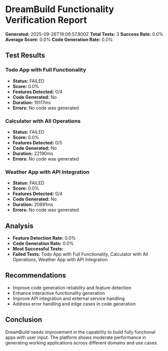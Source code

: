 # DreamBuild Functionality Verification Report

**Generated:** 2025-09-26T19:06:57.800Z
**Total Tests:** 3
**Success Rate:** 0.0%
**Average Score:** 0.0%
**Code Generation Rate:** 0.0%

## Test Results


### Todo App with Full Functionality
- **Status:** FAILED
- **Score:** 0.0%
- **Features Detected:** 0/4
- **Code Generated:** No
- **Duration:** 19117ms
- **Errors:** No code was generated


### Calculator with All Operations
- **Status:** FAILED
- **Score:** 0.0%
- **Features Detected:** 0/5
- **Code Generated:** No
- **Duration:** 22190ms
- **Errors:** No code was generated


### Weather App with API Integration
- **Status:** FAILED
- **Score:** 0.0%
- **Features Detected:** 0/4
- **Code Generated:** No
- **Duration:** 20891ms
- **Errors:** No code was generated


## Analysis

- **Feature Detection Rate:** 0.0%
- **Code Generation Rate:** 0.0%
- **Most Successful Tests:** 
- **Failed Tests:** Todo App with Full Functionality, Calculator with All Operations, Weather App with API Integration

## Recommendations

- Improve code generation reliability and feature detection
- Enhance interactive functionality generation
- Improve API integration and external service handling
- Address error handling and edge cases in code generation

## Conclusion

DreamBuild needs improvement in the capability to build fully functional apps with user input. The platform shows moderate performance in generating working applications across different domains and use cases.

